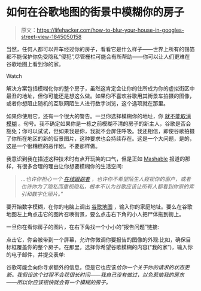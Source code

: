 # 如何在谷歌地图的街景中模糊你的房子

> 原文：<https://lifehacker.com/how-to-blur-your-house-in-googles-street-view-1845050158>

当然，任何人都可以开车经过你的房子，看看它是什么样子——世界上所有的锡箔都不能保护你免受隐私“侵犯”,尽管栅栏可能会有所帮助——你可以让人们更难在谷歌地图上看到你的家。

Watch

解决方案包括模糊化你的整个房子，虽然这肯定会让你的住所成为你的虚拟街区中最丑的地址，但你可能还是想这么做。如果你不喜欢谷歌用其街景车拍摄的图像，或者你想阻止随机的互联网陌生人进行数字浏览，这个选项就在那里。

如果你使用它，还有一个很大的警告。一旦你选择模糊你的地址，你 [就不能取消模糊](https://support.google.com/maps/answer/7011973?hl=en&co=GENIE.Platform=Desktop) 。句号。我不确定如果你是一栋之前模糊不清的房子的新主人，谷歌是否会豁免；你可以试试，但如果我是你，我就不会屏住呼吸。我还相信，即使谷歌拍摄了你所在地区的新的街景图片，这种要求也会持续存在。这是一个大问题，是的，这是一个很糟糕的恶作剧。不要那样做。

我意识到我在描述这种技术时有点开玩笑的口气，但是正如 [Mashable](https://mashable.com/article/how-to-blur-your-house-on-google-street-view) 报道的那样，有很多合理的理由让你想要模糊你的生活空间:

> *...也许你担心一个* [*在线跟踪者*](https://mashable.com/video/how-to-prevent-cyberstalking) *，也许你不希望陌生人窥视你的窗户，或者也许你为了隐私而重视隐私，根本不认为谷歌应该让所有人都看到你家的索引和数字化照片。”*

要开始数字模糊，在你的电脑上调出 [谷歌地图](https://www.google.com/maps) ，输入你的家庭地址。要么在谷歌地图左上角点击它的图片召唤街景，要么点击右下角的小人把尸体拖到街上。

一旦你在看你房子的图片，在右下角找一个小小的“报告问题”链接:

点击它，你会被带到一个屏幕，允许你微调你要报告的图像的外观:比如，确保目标框覆盖你的整个房子。在那里，选择你希望谷歌模糊的内容(“我的家”)，输入你的电子邮件，并提交表单:

谷歌可能会向你寻求额外的信息，但是它也应该*给你一个关于你的请求的状态更新。我假设这个过程不会花很长时间——我自己没有做过，以免惹恼我的房东——所以你应该很快就会有一个模糊的房子。*
